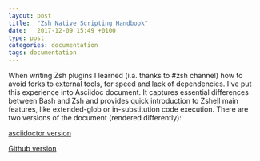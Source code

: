 ```yaml
---
layout: post
title:  "Zsh Native Scripting Handbook"
date:   2017-12-09 15:49 +0100
type: post
categories: documentation
tags: documentation
---
```


When writing Zsh plugins I learned (i.a. thanks to #zsh channel) how to avoid
forks to external tools, for speed and lack of dependencies. I've put this
experience into Asciidoc document.<!-- more --> It captures essential differences between
Bash and Zsh and provides quick introduction to Zshell main features, like
extended-glob or in-substitution code execution. There are two versions
of the document (rendered differently):

[asciidoctor version](https://zdharma-continuum.github.io/zinit/wiki/zsh-native-scripting-handbook/)

[Github version](https://github.com/zdharma/Zsh-100-Commits-Club/blob/master/Zsh-Native-Scripting-Handbook.adoc)
